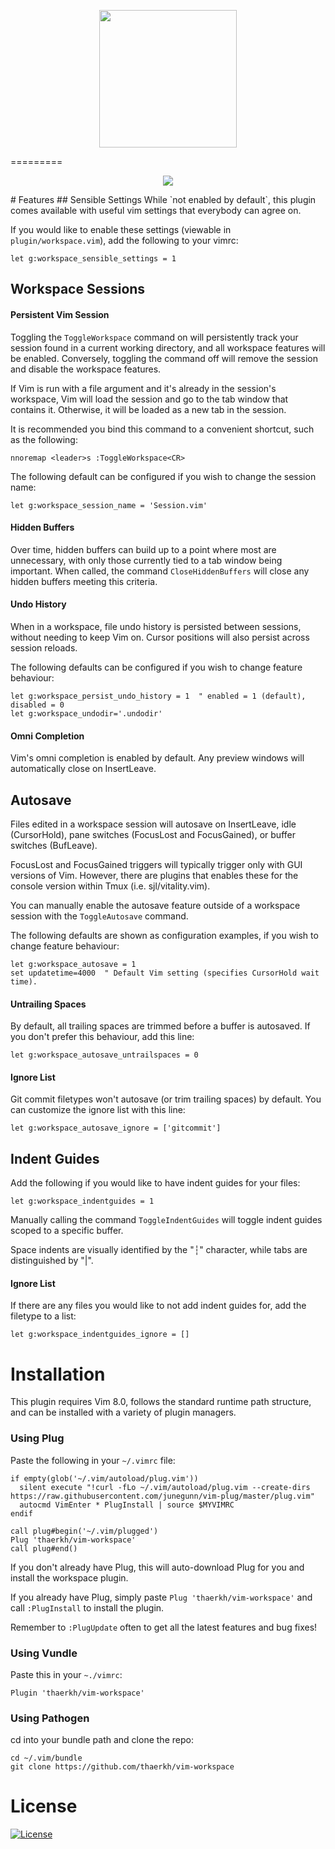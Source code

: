 <p align="center">
<img src="https://raw.githubusercontent.com/thaerkh/vim-workspace/master/wiki/screenshots/logo.png" height="220">
</p>
=========
<p align="center">
<img src="https://raw.githubusercontent.com/thaerkh/vim-workspace/master/wiki/screenshots/demo.gif" >
</p>
# Features
## Sensible Settings
While `not enabled by default`, this plugin comes available with useful vim settings that everybody can agree on.

If you would like to enable these settings (viewable in `plugin/workspace.vim`), add the following to your vimrc:
```
let g:workspace_sensible_settings = 1
```
## Workspace Sessions
#### Persistent Vim Session
Toggling the `ToggleWorkspace` command on will persistently track your session found in a current working directory, and all workspace features will be enabled. Conversely, toggling the command off will remove the session and disable the workspace features.

If Vim is run with a file argument and it's already in the session's workspace, Vim will load the session and go to the tab window that contains it. Otherwise, it will be loaded as a new tab in the session.

It is recommended you bind this command to a convenient shortcut, such as the following:
```
nnoremap <leader>s :ToggleWorkspace<CR>
```
The following default can be configured if you wish to change the session name:
```
let g:workspace_session_name = 'Session.vim'
```

#### Hidden Buffers
Over time, hidden buffers can build up to a point where most are unnecessary, with only those currently tied to a tab window being important.
When called, the command `CloseHiddenBuffers` will close any hidden buffers meeting this criteria.

#### Undo History

When in a workspace, file undo history is persisted between sessions, without needing to keep Vim on. Cursor positions will also persist across session reloads.

The following defaults can be configured if you wish to change feature behaviour:
```
let g:workspace_persist_undo_history = 1  " enabled = 1 (default), disabled = 0
let g:workspace_undodir='.undodir'
```

#### Omni Completion
Vim's omni completion is enabled by default. Any preview windows will automatically close on InsertLeave.

## Autosave
Files edited in a workspace session will autosave on InsertLeave, idle (CursorHold), pane switches (FocusLost and FocusGained), or buffer switches (BufLeave).

FocusLost and FocusGained triggers will typically trigger only with GUI versions of Vim. However, there are plugins that enables these for the console version within Tmux (i.e. sjl/vitality.vim).

You can manually enable the autosave feature outside of a workspace session with the `ToggleAutosave` command.

The following defaults are shown as configuration examples, if you wish to change feature behaviour:
```
let g:workspace_autosave = 1
set updatetime=4000  " Default Vim setting (specifies CursorHold wait time).
```

#### Untrailing Spaces
By default, all trailing spaces are trimmed before a buffer is autosaved. If you don't prefer this behaviour, add this line:
```
let g:workspace_autosave_untrailspaces = 0
```

#### Ignore List
Git commit filetypes won't autosave (or trim trailing spaces) by default. You can customize the ignore list with this line:
```
let g:workspace_autosave_ignore = ['gitcommit']
```

## Indent Guides
Add the following if you would like to have indent guides for your files:
```
let g:workspace_indentguides = 1
```
Manually calling the command `ToggleIndentGuides` will toggle indent guides scoped to a specific buffer.

Space indents are visually identified by the "┆" character, while tabs are distinguished by "|".

#### Ignore List
If there are any files you would like to not add indent guides for, add the filetype to a list:
```
let g:workspace_indentguides_ignore = []
```

# Installation
This plugin requires Vim 8.0, follows the standard runtime path structure, and can be installed with a variety of plugin managers.
### Using Plug
Paste the following in your `~/.vimrc` file:
```
if empty(glob('~/.vim/autoload/plug.vim'))
  silent execute "!curl -fLo ~/.vim/autoload/plug.vim --create-dirs https://raw.githubusercontent.com/junegunn/vim-plug/master/plug.vim"
  autocmd VimEnter * PlugInstall | source $MYVIMRC
endif

call plug#begin('~/.vim/plugged')
Plug 'thaerkh/vim-workspace'
call plug#end()
```
If you don't already have Plug, this will auto-download Plug for you and install the workspace plugin.

If you already have Plug, simply paste `Plug 'thaerkh/vim-workspace'` and call `:PlugInstall` to install the plugin.

Remember to `:PlugUpdate` often to get all the latest features and bug fixes!
### Using Vundle
Paste this in your `~./vimrc`:
```
Plugin 'thaerkh/vim-workspace'
```
### Using Pathogen
cd into your bundle path and clone the repo:
```
cd ~/.vim/bundle
git clone https://github.com/thaerkh/vim-workspace
```

# License
[![License](https://img.shields.io/badge/License-Apache%202.0-blue.svg)](https://opensource.org/licenses/Apache-2.0)

